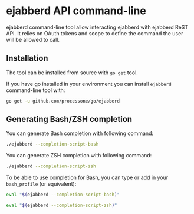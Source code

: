 # ejabberd API command-line

ejabberd command-line tool allow interacting ejabberd with ejabberd
ReST API. It relies on OAuth tokens and scope to define the command
the user will be allowed to call.

## Installation

The tool can be installed from source with `go get` tool.

If you have go installed in your environment you can install
`ejabberd` command-line tool with:

```bash
go get -u github.com/processone/go/ejabberd
```

## Generating Bash/ZSH completion

You can generate Bash completion with following command:

```bash
./ejabberd --completion-script-bash
```

You can generate ZSH completion with following command:

```bash
./ejabberd --completion-script-zsh
```

To be able to use completion for Bash, you can type or add in your
`bash_profile` (or equivalent):

```bash
eval "$(ejabberd --completion-script-bash)"
```

```bash
eval "$(ejabberd --completion-script-zsh)"
```
